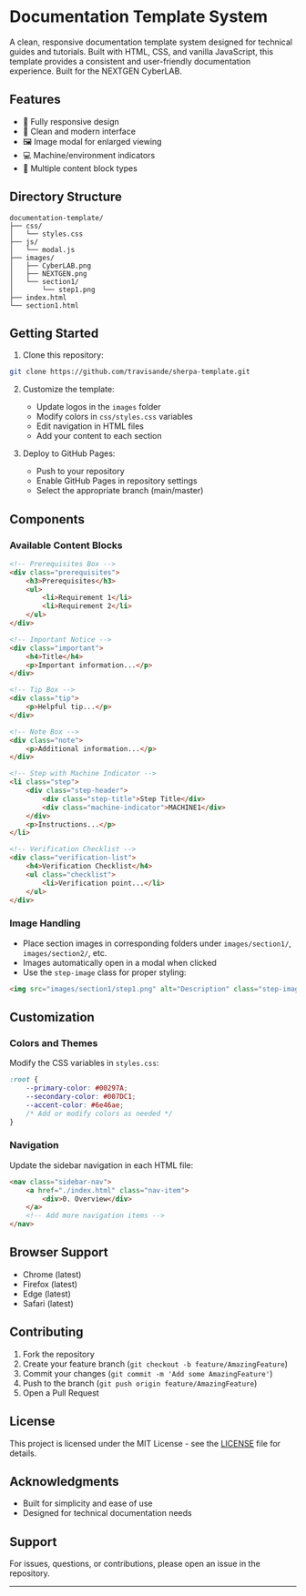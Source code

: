# Documentation Template System

A clean, responsive documentation template system designed for technical guides and tutorials. Built with HTML, CSS, and vanilla JavaScript, this template provides a consistent and user-friendly documentation experience. 
Built for the NEXTGEN CyberLAB.


## Features

- 📱 Fully responsive design
- 🎨 Clean and modern interface
- 🖼️ Image modal for enlarged viewing
- 💻 Machine/environment indicators
- 📝 Multiple content block types

## Directory Structure

```
documentation-template/
├── css/
│   └── styles.css
├── js/
│   └── modal.js
├── images/
│   ├── CyberLAB.png
│   ├── NEXTGEN.png
│   └── section1/
│       └── step1.png
├── index.html
└── section1.html
```

## Getting Started

1. Clone this repository:
```bash
git clone https://github.com/travisande/sherpa-template.git
```

2. Customize the template:
   - Update logos in the `images` folder
   - Modify colors in `css/styles.css` variables
   - Edit navigation in HTML files
   - Add your content to each section

3. Deploy to GitHub Pages:
   - Push to your repository
   - Enable GitHub Pages in repository settings
   - Select the appropriate branch (main/master)

## Components

### Available Content Blocks

```html
<!-- Prerequisites Box -->
<div class="prerequisites">
    <h3>Prerequisites</h3>
    <ul>
        <li>Requirement 1</li>
        <li>Requirement 2</li>
    </ul>
</div>

<!-- Important Notice -->
<div class="important">
    <h4>Title</h4>
    <p>Important information...</p>
</div>

<!-- Tip Box -->
<div class="tip">
    <p>Helpful tip...</p>
</div>

<!-- Note Box -->
<div class="note">
    <p>Additional information...</p>
</div>

<!-- Step with Machine Indicator -->
<li class="step">
    <div class="step-header">
        <div class="step-title">Step Title</div>
        <div class="machine-indicator">MACHINE1</div>
    </div>
    <p>Instructions...</p>
</li>

<!-- Verification Checklist -->
<div class="verification-list">
    <h4>Verification Checklist</h4>
    <ul class="checklist">
        <li>Verification point...</li>
    </ul>
</div>
```

### Image Handling

- Place section images in corresponding folders under `images/section1/`, `images/section2/`, etc.
- Images automatically open in a modal when clicked
- Use the `step-image` class for proper styling:
```html
<img src="images/section1/step1.png" alt="Description" class="step-image">
```

## Customization

### Colors and Themes

Modify the CSS variables in `styles.css`:

```css
:root {
    --primary-color: #00297A;
    --secondary-color: #007DC1;
    --accent-color: #6e46ae;
    /* Add or modify colors as needed */
}
```

### Navigation

Update the sidebar navigation in each HTML file:

```html
<nav class="sidebar-nav">
    <a href="./index.html" class="nav-item">
        <div>0. Overview</div>
    </a>
    <!-- Add more navigation items -->
</nav>
```

## Browser Support

- Chrome (latest)
- Firefox (latest)
- Edge (latest)
- Safari (latest)

## Contributing

1. Fork the repository
2. Create your feature branch (`git checkout -b feature/AmazingFeature`)
3. Commit your changes (`git commit -m 'Add some AmazingFeature'`)
4. Push to the branch (`git push origin feature/AmazingFeature`)
5. Open a Pull Request

## License

This project is licensed under the MIT License - see the [LICENSE](LICENSE) file for details.

## Acknowledgments

- Built for simplicity and ease of use
- Designed for technical documentation needs

## Support

For issues, questions, or contributions, please open an issue in the repository.

---
